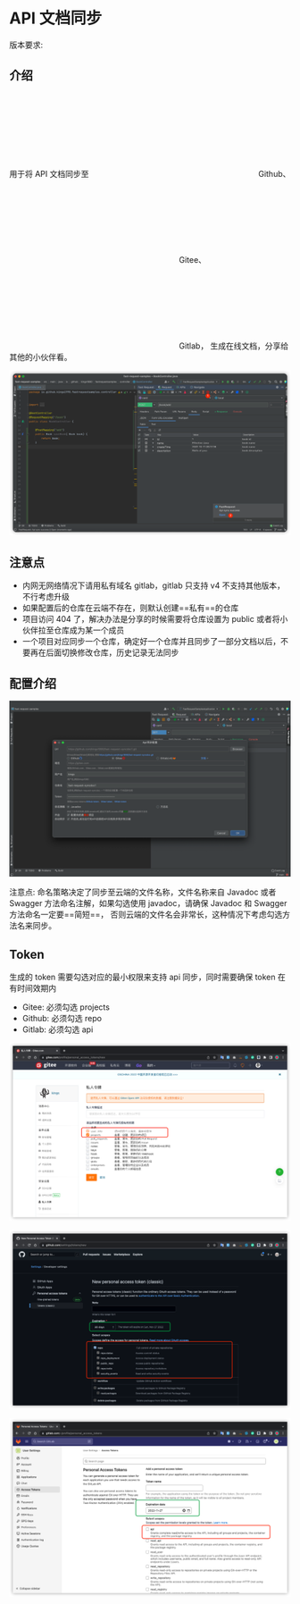 # API 文档同步

版本要求: <Badge text="2022.2.7+" />

## 介绍

用于将 API 文档同步至<svg class="icon svg-icon" aria-hidden="true"><use xlink:href="#icon-github"></use></svg> Github、<svg class="icon svg-icon" aria-hidden="true"><use xlink:href="#icon-gitee"></use></svg> Gitee、<svg class="icon svg-icon" aria-hidden="true"><use xlink:href="#icon-gitlab"></use></svg> Gitlab，
生成在线文档，分享给其他的小伙伴看。

![apiSync](/img/2022.2.7/apiSync.png)

## 注意点

- 内网无网络情况下请用私有域名 gitlab，gitlab 只支持 v4 不支持其他版本，不行考虑升级
- 如果配置后的仓库在云端不存在，则默认创建==私有==的仓库
- 项目访问 404 了，解决办法是分享的时候需要将仓库设置为 public 或者将小伙伴拉至仓库成为某一个成员
- 一个项目对应同步一个仓库，确定好一个仓库并且同步了一部分文档以后，不要再在后面切换修改仓库，历史记录无法同步

## 配置介绍

![apiSyncSetting](/img/2022.2.7/apiSyncSetting.png)

注意点: 命名策略决定了同步至云端的文件名称，文件名称来自 Javadoc 或者 Swagger 方法命名注解，如果勾选使用 javadoc，请确保 Javadoc 和 Swagger 方法命名一定要==简短==，
否则云端的文件名会非常长，这种情况下考虑勾选方法名来同步。

## Token

生成的 token 需要勾选对应的最小权限来支持 api 同步，同时需要确保 token 在有时间效期内

- Gitee: 必须勾选 projects
- Github: 必须勾选 repo
- Gitlab: 必须勾选 api

![giteeToken](/img/2022.2.7/giteeToken.png)

![githubToken](/img/2022.2.7/githubToken.png)

![gitlabToken](/img/2022.2.7/gitlabToken.png)
